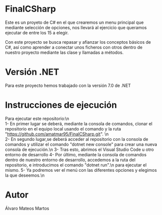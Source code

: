 # FinalCSharp

Este es un proyeto de C# en el que crearemos un menu principal que mediante selección de opciones, nos llevará al ejercicio que queramos ejecutar de entre los 15 a elegir.

Con este proyecto se busca repasar y afianzar los conceptos básicos de C#, así como aprender a conectar unos ficheros con otros dentro de nuestro proyecto mediante las clase y llamadas a métodos.

# Versión .NET

Para este proyecto hemos trabajado con la versión 7.0 de .NET

# Instrucciones de ejecución

Para ejecutar este repositorio:\n\
  1- En primer lugar se deberá, mediante la consola de comandos, clonar el repositorio en el equipo local usando el comando y la ruta "https://github.com/amatmar95/FinalCSharp.git". \n\
  2- En segundo lugar,se deberá acceder al repositorio con la consola de comandos y utilizar el comando "dotnet new console" para crear una nueva consola de ejecución.\n
  3- Tras esto, abrimos el Visual Studio Code u otro entorno de desarrollo
  4- Por último, mediante la consola de comandos dentro de nuestro entorno de desarrollo, accedemos a la ruta del repositorio, e introducimos el comando "dotnet run".\n  para ejecutar el mismo.
  5- Ya podremos ver el menú con las diferentes opciones y elegimos la que deseemos.\n

# Autor

Álvaro Mateos Martos
